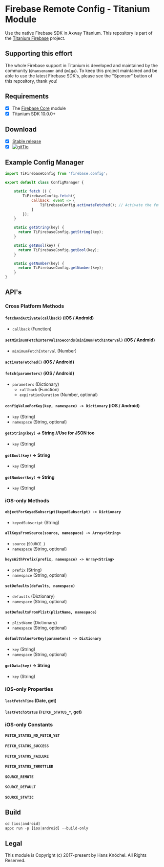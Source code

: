 # Firebase Remote Config - Titanium Module

Use the native Firebase SDK in Axway Titanium. This repository is part of the [Titanium Firebase](https://github.com/hansemannn/titanium-firebase) project.

## Supporting this effort

The whole Firebase support in Titanium is developed and maintained by the community (`@hansemannn` and `@m1ga`). To keep
this project maintained and be able to use the latest Firebase SDK's, please see the "Sponsor" button of this repository,
thank you!

## Requirements

- [x] The [Firebase Core](https://github.com/hansemannn/titanium-firebase-core) module
- [x] Titanium SDK 10.0.0+

## Download

- [x] [Stable release](https://github.com/hansemannn/titanium-firebase-config/releases)
- [x] [![gitTio](http://hans-knoechel.de/shields/shield-gittio.svg)](http://gitt.io/component/firebase.config)

## Example Config Manager

```js
import TiFirebaseConfig from 'firebase.config';

export default class ConfigManager {

    static fetch () {
        TiFirebaseConfig.fetch({
            callback: event => {
                TiFirebaseConfig.activateFetched(); // Activate the fetched values
            }
        });
    }

    static getString(key) {
      return TiFirebaseConfig.getString(key);
    }

    static getBool(key) {
      return TiFirebaseConfig.getBool(key);
    }

    static getNumber(key) {
      return TiFirebaseConfig.getNumber(key);
    }
}
```

## API's

### Cross Platform Methods

#### `fetchAndActivate(callback)` (iOS / Android)
  - `callback` (Function)

#### `setMinimumFetchIntervalInSeconds(minimumFetchInterval)` (iOS / Android)
  - `minimumFetchInterval` (Number)

#### `activateFetched()` (iOS / Android)

#### `fetch(parameters)` (iOS / Android)
  - `parameters` (Dictionary)
    - `callback` (Function)
    - `expirationDuration` (Number, optional)

#### `configValueForKey(key, namespace) -> Dictionary` (iOS / Android)
  - `key` (String)
  - `namespace` (String, optional)

#### `getString(key)` -> String //Use for JSON too
  - `key` (String)

#### `getBool(key)` -> String
  - `key` (String)

#### `getNumber(key)` -> String
  - `key` (String)

### iOS-only Methods

#### `objectForKeyedSubscript(keyedSubscript) -> Dictionary`
  - `keyedSubscript` (String)

#### `allKeysFromSource(source, namespace) -> Array<String>`
  - `source` (`SOURCE_`)
  - `namespace` (String, optional)

#### `keysWithPrefix(prefix, namespace) -> Array<String>`
  - `prefix` (String)
  - `namespace` (String, optional)

#### `setDefaults(defaults, namespace)`
  - `defaults` (Dictionary)
  - `namespace` (String, optional)

#### `setDefaultsFromPlist(plistName, namespace)`
  - `plistName` (Dictionary)
  - `namespace` (String, optional)

#### `defaultValueForKey(parameters) -> Dictionary`
  - `key` (String)
  - `namespace` (String, optional)

#### `getData(key)` -> String
  - `key` (String)

### iOS-only Properties

#### `lastFetchTime` (Date, get)

#### `lastFetchStatus` (`FETCH_STATUS_*`, get)

### iOS-only Constants

#### `FETCH_STATUS_NO_FETCH_YET`
#### `FETCH_STATUS_SUCCESS`
#### `FETCH_STATUS_FAILURE`
#### `FETCH_STATUS_THROTTLED`

#### `SOURCE_REMOTE`
#### `SOURCE_DEFAULT`
#### `SOURCE_STATIC`

## Build

```js
cd [ios|android]
appc run -p [ios|android] --build-only
```

## Legal

This module is Copyright (c) 2017-present by Hans Knöchel. All Rights Reserved.
